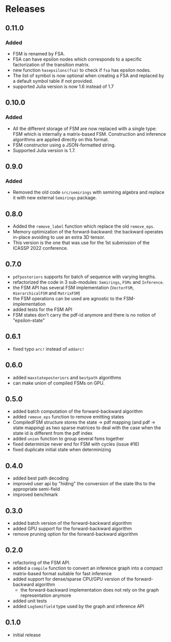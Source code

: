 # Releases

## 0.11.0
### Added
* FSM is renamed by FSA.
* FSA can have epsilon nodes which corresponds to a specific
  factorization of the transition matrix.
* new function `hasepsilons(fsa)` to check if `fsa` has epsilon nodes.
* The list of symbol is now optional when creating a FSA and replaced
  by a default symbol table if not provided.
* supported Julia version is now 1.6 instead of 1.7

## 0.10.0
### Added
* All the different storage of FSM are now replaced with a single type:
  FSM which is internally a matrix-based FSM. Construction and
  inference algorithms are applied directly on this format.
* FSM constructor using a JSON-formatted string.
* Supported Julia version is 1.7.

## 0.9.0
### Added
* Removed the old code `src/semirings` with semiring algebra and replace it
  with new external `Semirings` package.

## 0.8.0
* Added the `remove_label` function which replace the old `remove_eps`.
* Memory optimization of the forward-backward: the backward operates
  in-place avoiding to use an extra 3D tensor.
* This version is the one that was use for the 1st submission
  of the ICASSP 2022 conference.

## 0.7.0
* `pdfposteriors` supports for batch of sequence with varying lengths.
* refactorized the code in 3 sub-modules: `Semirings`, `FSMs` and `Inference`.
* the FSM API has several FSM implementation (`VectorFSM`,
  `HierarchicalFSM` and `MatrixFSM`)
* the FSM operations can be used are agnostic to the FSM-implementation
* added tests for the FSM API
* FSM states don't carry the pdf-id anymore and there is no notion
  of "epsilon-state"

## 0.6.1
* fixed typo `arc!` instead of `addarc!`

## 0.6.0
* added `maxstateposteriors` and `bestpath` algorithms
* can make union of compiled FSMs on GPU.

## 0.5.0

* added batch computation of the forward-backward algorithm
* added `remove_eps` function to remove emitting states
* CompiledFSM structure stores the state -> pdf mapping (and pdf ->
  state mapping) as two sparse matrices to deal with
  the case when the state id is different from the pdf index
* added `union` function to group several fsms together
* fixed determinize never end for FSM with cycles (issue #16)
* fixed duplicate initial state when determinizing

## 0.4.0

* added best path decoding
* improved user api by "hiding" the conversion of the state llhs to
  the appropriate semi-field
* improved benchmark

## 0.3.0

* added batch version of the forward-backward algorithm
* added GPU support for the forward-backward algorithm
* remove pruning option for the forward-backward algorithm

## 0.2.0

* refactoring of the FSM API.
* added a `compile` function to convert an inference graph into a
  compact matrix-based format suitable for fast inference
* added support for dense/sparse CPU/GPU version of the
  forward-backward algorithm
  * the forward-backward implementation does not rely on the graph
    representation anymore
* added unit tests
* added `LogSemifield` type used by the graph and inference API

## 0.1.0

* initial release
